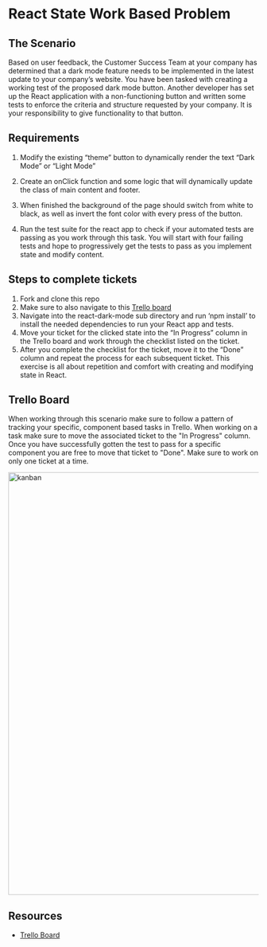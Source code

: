 # React State Work Based Problem

## The Scenario

Based on user feedback, the Customer Success Team at your company has determined that a dark mode feature needs to be implemented in the latest update to your company’s website.  You have been tasked with creating a working test of the proposed dark mode button.  Another developer has set up the React application with a non-functioning button and written some tests to enforce the criteria and structure requested by your company.  It is your responsibility to give functionality to that button.

## Requirements

1.  Modify the existing “theme” button to dynamically render the text “Dark Mode” or “Light Mode”

2.  Create an onClick function and some logic that will dynamically update the class of main content and footer.

3.  When finished the background of the page should switch from white to black, as well as invert the font color with every press of the button.

4.  Run the test suite for the react app to check if your automated tests are passing as you work through this task.  You will start with four failing tests and hope to progressively get the tests to pass as you implement state and modify content.


## Steps to complete tickets
1. Fork and clone this repo
2. Make sure to also navigate to this [Trello board](https://trello.com/b/675B5iDp/react-state-wbp)
3. Navigate into the react-dark-mode sub directory and run ‘npm install’ to install the needed dependencies to run your React app and tests.
4. Move your ticket for the clicked state into the “In Progress” column in the Trello board and work through the checklist listed on the ticket.
5. After you complete the checklist for the ticket, move it to the “Done” column and repeat the process for each subsequent ticket.  This exercise is all about repetition and comfort with creating and modifying state in React.

## Trello Board
When working through this scenario make sure to follow a pattern of tracking your specific, component based tasks in Trello.  When working on a task make sure to move the associated ticket to the "In Progress" column.  Once you have successfully gotten the test to pass for a specific component you are free to move that ticket to "Done".  Make sure to work on only one ticket at a time.

<img width="849" alt="kanban" src="https://git.generalassemb.ly/nayaba-ga/03-react-state-wbp/blob/5e47b3d821339f8147b2518fef73634fd1e78acf/Screen%20Shot%202023-01-05%20at%209.17.05%20PM.png">

## Resources
- [Trello Board](https://trello.com/b/JFk4Z6Mr/components-props-wbp)
